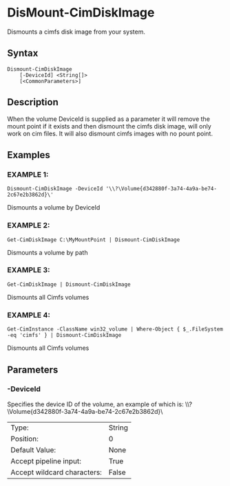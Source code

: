# DisMount-CimDiskImage        
        
Dismounts a cimfs disk image from your system.

## Syntax

```
Dismount-CimDiskImage 
    [-DeviceId] <String[]> 
    [<CommonParameters>]
```

## Description
When the volume DeviceId is supplied as a parameter it will remove the mount point if it exists and then dismount the cimfs disk image, will only work on cim files.  It will also dismount cimfs images with no pount point.

## Examples


### EXAMPLE 1:

```
Dismount-CimDiskImage -DeviceId '\\?\Volume{d342880f-3a74-4a9a-be74-2c67e2b3862d}\'
```

Dismounts a volume by DeviceId

### EXAMPLE 2:

```
Get-CimDiskImage C:\MyMountPoint | Dismount-CimDiskImage
```

Dismounts a volume by path

### EXAMPLE 3:

```
Get-CimDiskImage | Dismount-CimDiskImage
```
Dismounts all Cimfs volumes

### EXAMPLE 4:

```
Get-CimInstance -ClassName win32_volume | Where-Object { $_.FileSystem -eq 'cimfs' } | Dismount-CimDiskImage
```
Dismounts all Cimfs volumes

## Parameters

### -DeviceId

Specifies the device ID of the volume, an example of which is: \\\\?\Volume{d342880f-3a74-4a9a-be74-2c67e2b3862d}\


|  | |
|---|---|
| Type:    | String |
| Position: | 0 |
| Default Value: | None |
| Accept pipeline input: | True |
| Accept wildcard characters: | False |
